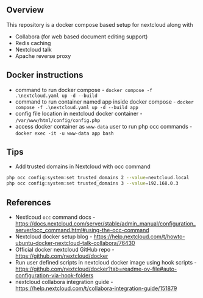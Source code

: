 ## Overview
This repository is a docker compose based setup for nextcloud along with 
* Collabora (for web based document editing support) 
* Redis caching
* Nextcloud talk 
* Apache reverse proxy

## Docker instructions
* command to run docker compose - `docker compose -f .\nextcloud.yaml up -d --build`
* command to run container named app inside docker compose - `docker compose -f .\nextcloud.yaml up -d --build app`
* config file location in nextcloud docker container - `/var/www/html/config/config.php`
* access docker container as `www-data` user to run php occ commands - `docker exec -it -u www-data app bash`

## Tips
* Add trusted domains in Nextcloud with occ command
```bash
php occ config:system:set trusted_domains 2 --value=nextcloud.local
php occ config:system:set trusted_domains 3 --value=192.168.0.3
```

## References
* Nextlcoud `occ` command docs - https://docs.nextcloud.com/server/stable/admin_manual/configuration_server/occ_command.html#using-the-occ-command
* Nextcloud docker setup blog - https://help.nextcloud.com/t/howto-ubuntu-docker-nextcloud-talk-collabora/76430
* Official docker nextcloud GitHub repo - https://github.com/nextcloud/docker
* Run user defined scripts in nextcloud docker image using hook scripts - https://github.com/nextcloud/docker?tab=readme-ov-file#auto-configuration-via-hook-folders
* nextcloud collabora integration guide - https://help.nextcloud.com/t/collabora-integration-guide/151879